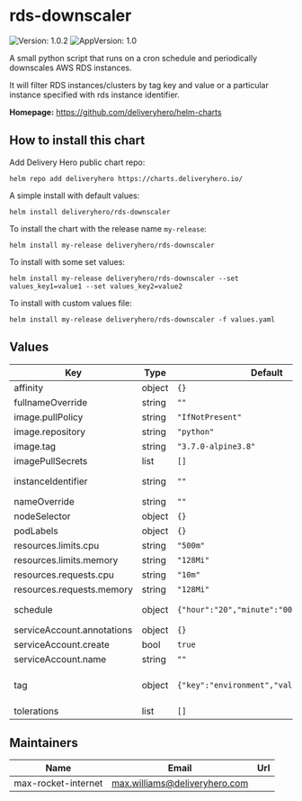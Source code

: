 # rds-downscaler

![Version: 1.0.2](https://img.shields.io/badge/Version-1.0.2-informational?style=flat-square) ![AppVersion: 1.0](https://img.shields.io/badge/AppVersion-1.0-informational?style=flat-square)

A small python script that runs on a cron schedule and periodically downscales AWS RDS instances.

It will filter RDS instances/clusters by tag key and value or a particular instance specified with rds instance identifier.

**Homepage:** <https://github.com/deliveryhero/helm-charts>

## How to install this chart

Add Delivery Hero public chart repo:

```console
helm repo add deliveryhero https://charts.deliveryhero.io/
```

A simple install with default values:

```console
helm install deliveryhero/rds-downscaler
```

To install the chart with the release name `my-release`:

```console
helm install my-release deliveryhero/rds-downscaler
```

To install with some set values:

```console
helm install my-release deliveryhero/rds-downscaler --set values_key1=value1 --set values_key2=value2
```

To install with custom values file:

```console
helm install my-release deliveryhero/rds-downscaler -f values.yaml
```

## Values

| Key | Type | Default | Description |
|-----|------|---------|-------------|
| affinity | object | `{}` |  |
| fullnameOverride | string | `""` |  |
| image.pullPolicy | string | `"IfNotPresent"` |  |
| image.repository | string | `"python"` |  |
| image.tag | string | `"3.7.0-alpine3.8"` |  |
| imagePullSecrets | list | `[]` |  |
| instanceIdentifier | string | `""` | AWS RDS instance identifier |
| nameOverride | string | `""` |  |
| nodeSelector | object | `{}` |  |
| podLabels | object | `{}` |  |
| resources.limits.cpu | string | `"500m"` |  |
| resources.limits.memory | string | `"128Mi"` |  |
| resources.requests.cpu | string | `"10m"` |  |
| resources.requests.memory | string | `"128Mi"` |  |
| schedule | object | `{"hour":"20","minute":"00"}` | Cron schedule of the downscale job |
| serviceAccount.annotations | object | `{}` |  |
| serviceAccount.create | bool | `true` |  |
| serviceAccount.name | string | `""` |  |
| tag | object | `{"key":"environment","value":"staging"}` | AWS tag used to find RDS instances/clusters |
| tolerations | list | `[]` |  |

## Maintainers

| Name | Email | Url |
| ---- | ------ | --- |
| max-rocket-internet | max.williams@deliveryhero.com |  |
